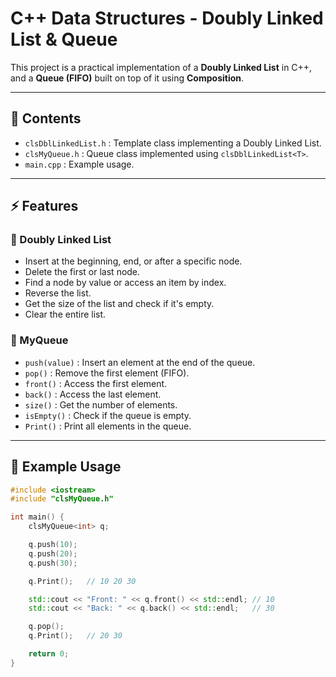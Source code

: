 # C++ Data Structures - Doubly Linked List & Queue

This project is a practical implementation of a **Doubly Linked List** in C++,  
and a **Queue (FIFO)** built on top of it using **Composition**.

---

## 📌 Contents
- `clsDblLinkedList.h` : Template class implementing a Doubly Linked List.
- `clsMyQueue.h` : Queue class implemented using `clsDblLinkedList<T>`.
- `main.cpp` : Example usage.

---

## ⚡ Features
### 🔹 Doubly Linked List
- Insert at the beginning, end, or after a specific node.
- Delete the first or last node.
- Find a node by value or access an item by index.
- Reverse the list.
- Get the size of the list and check if it's empty.
- Clear the entire list.

### 🔹 MyQueue
- `push(value)` : Insert an element at the end of the queue.
- `pop()` : Remove the first element (FIFO).
- `front()` : Access the first element.
- `back()` : Access the last element.
- `size()` : Get the number of elements.
- `isEmpty()` : Check if the queue is empty.
- `Print()` : Print all elements in the queue.

---

## 🚀 Example Usage
```cpp
#include <iostream>
#include "clsMyQueue.h"

int main() {
    clsMyQueue<int> q;

    q.push(10);
    q.push(20);
    q.push(30);

    q.Print();   // 10 20 30

    std::cout << "Front: " << q.front() << std::endl; // 10
    std::cout << "Back: " << q.back() << std::endl;   // 30

    q.pop();
    q.Print();   // 20 30

    return 0;
}
